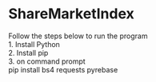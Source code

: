 # ShareMarketIndex
Follow the steps below to run the program<br>
    1. Install Python<br>
    2. Install pip<br>
    3. on command prompt<br> 
        pip install bs4 requests pyrebase
<br>
